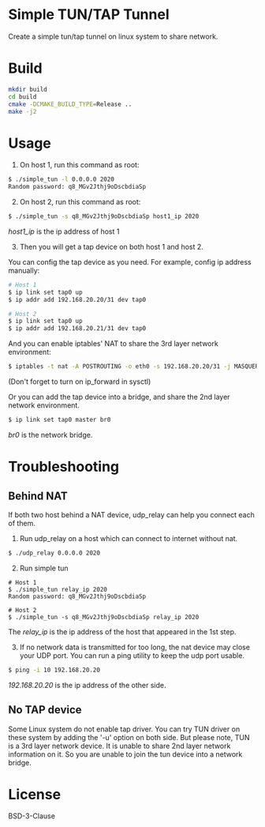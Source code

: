# Simple TUN/TAP Tunnel
Create a simple tun/tap tunnel on linux system to share network.

# Build
```bash
mkdir build
cd build
cmake -DCMAKE_BUILD_TYPE=Release ..
make -j2
```

# Usage
1. On host 1, run this command as root:
```bash
$ ./simple_tun -l 0.0.0.0 2020
Random password: q8_MGv2Jthj9oDscbdiaSp
```

2. On host 2, run this command as root:
```bash
$ ./simple_tun -s q8_MGv2Jthj9oDscbdiaSp host1_ip 2020
```
*host1_ip* is the ip address of host 1

3. Then you will get a tap device on both host 1 and host 2.

You can config the tap device as you need.
For example, config ip address manually:
```bash
# Host 1
$ ip link set tap0 up
$ ip addr add 192.168.20.20/31 dev tap0

# Host 2
$ ip link set tap0 up
$ ip addr add 192.168.20.21/31 dev tap0
```
And you can enable iptables' NAT to share the 3rd layer network environment:
```bash
$ iptables -t nat -A POSTROUTING -o eth0 -s 192.168.20.20/31 -j MASQUERADE
```
(Don't forget to turn on ip_forward in sysctl)

Or you can add the tap device into a bridge, and share the 2nd layer network
environment.
```bash
$ ip link set tap0 master br0
```
*br0* is the network bridge.

# Troubleshooting
## Behind NAT
If both two host behind a NAT device, udp_relay can help you connect each of
them.
1. Run udp_relay on a host which can connect to internet without nat. 
```bash
$ ./udp_relay 0.0.0.0 2020
```
2. Run simple tun
```
# Host 1
$ ./simple_tun relay_ip 2020
Random password: q8_MGv2Jthj9oDscbdiaSp

# Host 2
$ ./simple_tun -s q8_MGv2Jthj9oDscbdiaSp relay_ip 2020
```
The *relay_ip* is the ip address of the host that appeared in the 1st step.

3. If no network data is transmitted for too long, the nat device may
close your UDP port.
You can run a ping utility to keep the udp port usable.
```bash
$ ping -i 10 192.168.20.20
```
*192.168.20.20* is the ip address of the other side.

## No TAP device
Some Linux system do not enable tap driver. 
You can try TUN driver on these system by adding the '-u' option on both
 side.
But please note, TUN is a 3rd layer network device. It is unable to
share 2nd layer network information on it. So you are unable to join the
tun device into a network bridge.

# License
BSD-3-Clause